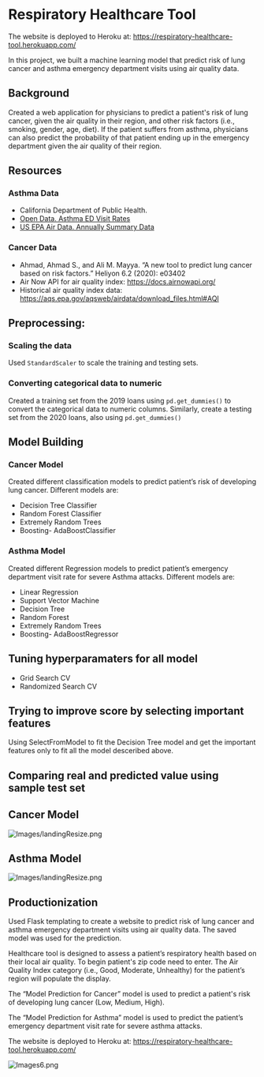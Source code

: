 # Respiratory Healthcare Tool
The website is deployed to Heroku at: https://respiratory-healthcare-tool.herokuapp.com/

In this project, we built a machine learning model that predict risk of lung cancer and asthma emergency department visits using air quality data.

## Background
Created a web application for physicians to predict a patient's risk of lung cancer, given the air quality in their region, and other risk factors (i.e., smoking, gender, age, diet). If the patient suffers from asthma, physicians can also predict the probability of that patient ending up in the emergency department given the air quality of their region. 


## Resources
### Asthma Data
* California Department of Public Health.
* [Open Data. Asthma ED Visit Rates](https://data.chhs.ca.gov/dataset/asthma-ed-visit-rates-lghc-indicator-07)
* [US EPA Air Data. Annually Summary Data](https://aqs.epa.gov/aqsweb/airdata/download_files.html#Annual)

### Cancer Data
* Ahmad, Ahmad S., and Ali M. Mayya. “A new tool to predict lung cancer based on risk factors.” Heliyon 6.2 (2020): e03402
* Air Now API for air quality index: https://docs.airnowapi.org/
* Historical air quality index data: https://aqs.epa.gov/aqsweb/airdata/download_files.html#AQI


## Preprocessing: 
### Scaling the data
Used `StandardScaler` to scale the training and testing sets. 
### Converting categorical data to numeric
Created a training set from the 2019 loans using `pd.get_dummies()` to convert the categorical data to numeric columns. Similarly, create a testing set from the 2020 loans, also using `pd.get_dummies()`

## Model Building
### Cancer Model
Created different classification models to predict patient’s risk of developing lung cancer. Different models are:
* Decision Tree Classifier
* Random Forest Classifier
* Extremely Random Trees
* Boosting- AdaBoostClassifier

### Asthma Model
Created different Regression models to predict patient’s emergency department visit rate for severe Asthma attacks. Different models are:
* Linear Regression
* Support Vector Machine
* Decision Tree 
* Random Forest 
* Extremely Random Trees
* Boosting- AdaBoostRegressor

## Tuning hyperparamaters for all model
* Grid Search CV
* Randomized Search CV

## Trying to improve score by selecting important features 
Using SelectFromModel to fit the Decision Tree model and get the important features only to fit all the model desceribed above.


## Comparing real and predicted value using sample test set
## Cancer Model
![Images/landingResize.png](Images/comp1.png)

## Asthma Model
![Images/landingResize.png](Images/comp2.png)

## Productionization
Used Flask templating to create a website to predict risk of lung cancer and asthma emergency department visits using air quality data. The saved model was used for the prediction.

Healthcare tool is designed to assess a patient’s respiratory health based on their local air quality. To begin patient's zip code need to enter. The Air Quality Index category (i.e., Good, Moderate, Unhealthy) for the patient’s region will populate the display.

The “Model Prediction for Cancer” model is used to predict a patient's risk of developing lung cancer (Low, Medium, High). 

The “Model Prediction for Asthma” model is used to predict the patient’s emergency department visit rate for severe asthma attacks. 

The website is deployed to Heroku at: https://respiratory-healthcare-tool.herokuapp.com/

![Images6.png](Images/heroku.png)

